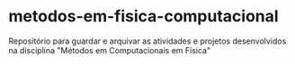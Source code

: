 # metodos-em-fisica-computacional
Repositório para guardar e arquivar as atividades e projetos desenvolvidos na disciplina "Métodos em Computacionais em Física"
